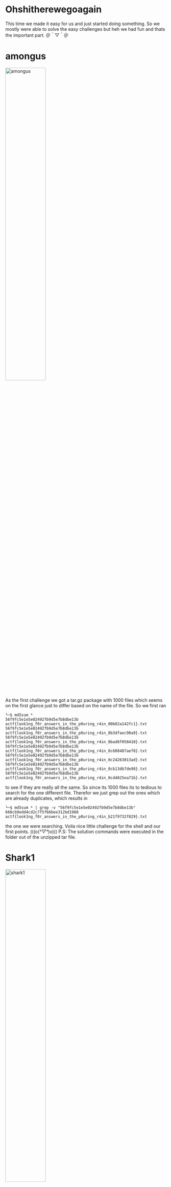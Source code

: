 # <a name="Ohshitherewegoagain"></a>Ohshitherewegoagain

This time we made it easy for us and just started doing something. So we mostly were able to solve the easy challenges but heh we had fun and thats the important part. ＠＾▽＾＠

# <a name="amongus"></a>amongus

 <img src="https://raw.githubusercontent.com/bsempir0x65/CTF_Writeups/main/AngstromCTF_2022/img/amongus.png" alt="amongus" width="50%" height="50%">

As the first challenge we got a tar.gz package with 1000 files which seems on the first glance just to differ based on the name of the file. So we first ran
```console
└─$ md5sum *                                             
56f9fc5e1e5e02492fb9d5e7b8dbe13b  actf{look1ng_f0r_answers_in_the_p0uring_r4in_00b82a142fc1}.txt
56f9fc5e1e5e02492fb9d5e7b8dbe13b  actf{look1ng_f0r_answers_in_the_p0uring_r4in_0b3dfaec90a9}.txt
56f9fc5e1e5e02492fb9d5e7b8dbe13b  actf{look1ng_f0r_answers_in_the_p0uring_r4in_0bad8f058410}.txt
56f9fc5e1e5e02492fb9d5e7b8dbe13b  actf{look1ng_f0r_answers_in_the_p0uring_r4in_0c608487aef8}.txt
56f9fc5e1e5e02492fb9d5e7b8dbe13b  actf{look1ng_f0r_answers_in_the_p0uring_r4in_0c24263013ad}.txt
56f9fc5e1e5e02492fb9d5e7b8dbe13b  actf{look1ng_f0r_answers_in_the_p0uring_r4in_0cb13db7de98}.txt
56f9fc5e1e5e02492fb9d5e7b8dbe13b  actf{look1ng_f0r_answers_in_the_p0uring_r4in_0cd4025ea71b}.txt
```
to see if they are really all the same. So since its 1000 files its to tedious to search for the one different file. Therefor we just grep out the ones which are already duplicates, which results in
```console
└─$ md5sum * | grep -v "56f9fc5e1e5e02492fb9d5e7b8dbe13b"
668cb9edd4cd2c7f5f66bee312bd1988  actf{look1ng_f0r_answers_in_the_p0uring_r4in_b21f9732f829}.txt
```
the one we were searching. Voila nice little challenge for the shell and our first points. (((o(*°▽°*)o)))
P.S: The solution commands were executed in the folder out of the unzipped tar file.

# <a name="Shark1"></a>Shark1

 <img src="https://raw.githubusercontent.com/bsempir0x65/CTF_Writeups/main/AngstromCTF_2022/img/shark1.png" alt="shark1" width="50%" height="50%">

Based on the name and the fact that we get a pcap file its time to bring out wireshark or whatever package inspection tool you like. (o^ ^o)
Once uponed up with wireshark we can see that we have a quite short recording with 27 packages. So you could just search for actf as first part of each Flag which gives you:

 <img src="https://raw.githubusercontent.com/bsempir0x65/CTF_Writeups/main/AngstromCTF_2022/img/shark1_wire.png" alt="shark1_wire" width="50%" height="50%">

But this is too easy. We like to understand the conversation happening so we followed the TCP Stream:

 <img src="https://raw.githubusercontent.com/bsempir0x65/CTF_Writeups/main/AngstromCTF_2022/img/shark1_wire2.png" alt="shark1_wire2" width="50%" height="50%">

which gives us a way easier method to copy paste the flag (ｏ・_・)ノ”(ノ_<、).

# <a name="Shark2"></a>Shark2

 <img src="https://raw.githubusercontent.com/bsempir0x65/CTF_Writeups/main/AngstromCTF_2022/img/shark2.png" alt="shark2" width="50%" height="50%">

Followed by Shark1 we thought why not do Shark2 ? So we did. Again we got a pcap file to work with. So we used the follow TCP Stream method to see if something interesting comes up. Once we went trough the different streams we saw in tcp.stream 1 an interesting message.

 <img src="https://raw.githubusercontent.com/bsempir0x65/CTF_Writeups/main/AngstromCTF_2022/img/shark2_wire.png" alt="shark2_wire" width="50%" height="50%">

So we were pretty sure that the flag is hidden within the next TCP Stream. 

 <img src="https://raw.githubusercontent.com/bsempir0x65/CTF_Writeups/main/AngstromCTF_2022/img/shark2_wire2.png" alt="shark2_wire2" width="50%" height="50%">

So based on words like photoshop which is a image editing program we concluded that its probably a picture what was sent here. But when we checked if we can export the content of a HTTP connection wireshark said "no no there is nothing" (＃＞＜).
So we then googled the file header info a knew then that [JFIF](https://en.wikipedia.org/wiki/JPEG_File_Interchange_Format) is actually something like a jpeg. So the easy way people probably used is just to export the TCP stream in raw format and pingo. But not us we are not so clever ヽ༼௵ل͜௵༽ﾉ.
What we did is used the tool foremost on the pcap file which found also this header in the pcap file and extracted for us the jpeg. Not sure why but the exported one is a bit glitchy so we have unique one.

 <img src="https://raw.githubusercontent.com/bsempir0x65/CTF_Writeups/main/AngstromCTF_2022/img/00000009.jpg" alt="shark2_wire3" width="50%" height="50%">

Another one solved, good run !

# <a name="The Flash"></a>The Flash

 <img src="https://raw.githubusercontent.com/bsempir0x65/CTF_Writeups/main/AngstromCTF_2022/img/theflash.png" alt="theflash" width="50%" height="50%">

Next we moved on and tried next a web challenge. For this challenge we got a website which shows us already the flag format with according to the text is not the right one. But we don't fall for such simple tricks and tried it on the angstrom website. Yeah it was wrong but you never know in times like this with all the misinformation's.
After a closer look we could see that a javascript file is responsible for quickly changing the context of the site and the hint in the exercise also suggest to watch a certain DOM object to get notified when it gets changed and you then can just print out the flag. Too easy.
So first lets have a look on this nice javascript:

```js
const _0x15c166 = _0x43fe;
(function (_0x20ab81, _0xdea176) {
  const _0x3bb316 = _0x43fe,
  _0x25fbaf = _0x20ab81();
  while (!![]) {
    try {
      const _0x58137d = - parseInt(_0x3bb316(212, 'H3tY')) / 1 + - parseInt(_0x3bb316(215, 'nwZz')) / 2 + parseInt(_0x3bb316(225, '%[Nl')) / 3 + parseInt(_0x3bb316(214, 'ub7C')) / 4 * ( - parseInt(_0x3bb316(231, '3RP4')) / 5) + parseInt(_0x3bb316(217, '9V4u')) / 6 + parseInt(_0x3bb316(223, 't*r!')) / 7 * (parseInt(_0x3bb316(207, 'SMMO')) / 8) + parseInt(_0x3bb316(226, '6%rI')) / 9 * (parseInt(_0x3bb316(230, '3RP4')) / 10);
      if (_0x58137d === _0xdea176) break;
       else _0x25fbaf['push'](_0x25fbaf['shift']());
    } catch (_0xa016d7) {
      _0x25fbaf['push'](_0x25fbaf['shift']());
    }
  }
}(_0x4733, 708077));
const x = document['getElementById'](_0x15c166(229, 'q!!U'));
setInterval(() =>{
  const _0x24a935 = _0x15c166;
  Math[_0x24a935(209, '&EwH')]() < 0.05 && (x[_0x24a935(220, '1WY2')] = [
    115,
    113,
    128,
    110,
    137,
    129,
    132,
    65,
    65,
    112,
    139,
    101,
    120,
    67,
    121,
    111,
    101,
    128,
    124,
    65,
    101,
    110,
    120,
    64,
    129,
    124,
    135
  ][_0x24a935(219, 'H3tY')](_0x4cabe2=>String[_0x24a935(216, 'Ceiy')](_0x4cabe2 - 13 ^ 7)) [_0x24a935(224, '1WY2')](''), setTimeout(() =>x[_0x24a935(227, '5HF&')] = _0x24a935(222, '($xo'), 10));
}, 100);
function _0x43fe(_0x297222, _0x4c5119) {
  const _0x47338c = _0x4733();
  return _0x43fe = function (_0x43fe0d, _0x2873da) {
    _0x43fe0d = _0x43fe0d - 207;
    let _0x3df1f6 = _0x47338c[_0x43fe0d];
    if (_0x43fe['jYleOi'] === undefined) {
      var _0x484b33 = function (_0x406fee) {
        const _0x292a9c = 'abcdefghijklmnopqrstuvwxyzABCDEFGHIJKLMNOPQRSTUVWXYZ0123456789+/=';
        let _0x2734de = '',
        _0x46bc7d = '';
        for (let _0x89c327 = 0, _0x3d5185, _0x35bd82, _0x15d96e = 0; _0x35bd82 = _0x406fee['charAt'](_0x15d96e++); ~_0x35bd82 && (_0x3d5185 = _0x89c327 % 4 ? _0x3d5185 * 64 + _0x35bd82 : _0x35bd82, _0x89c327++ % 4) ? _0x2734de += String['fromCharCode'](255 & _0x3d5185 >> ( - 2 * _0x89c327 & 6)) : 0) {
          _0x35bd82 = _0x292a9c['indexOf'](_0x35bd82);
        }
        for (let _0x4f3ab1 = 0, _0x2b4484 = _0x2734de['length']; _0x4f3ab1 < _0x2b4484; _0x4f3ab1++) {
          _0x46bc7d += '%' + ('00' + _0x2734de['charCodeAt'](_0x4f3ab1) ['toString'](16)) ['slice']( - 2);
        }
        return decodeURIComponent(_0x46bc7d);
      };
      const _0x4cabe2 = function (_0x302eb2, _0x32783d) {
        let _0x1fbce8 = [
        ],
        _0x4d57b4 = 0,
        _0x3fd440,
        _0x49491b = '';
        _0x302eb2 = _0x484b33(_0x302eb2);
        let _0x582ee5;
        for (_0x582ee5 = 0; _0x582ee5 < 256; _0x582ee5++) {
          _0x1fbce8[_0x582ee5] = _0x582ee5;
        }
        for (_0x582ee5 = 0; _0x582ee5 < 256; _0x582ee5++) {
          _0x4d57b4 = (_0x4d57b4 + _0x1fbce8[_0x582ee5] + _0x32783d['charCodeAt'](_0x582ee5 % _0x32783d['length'])) % 256,
          _0x3fd440 = _0x1fbce8[_0x582ee5],
          _0x1fbce8[_0x582ee5] = _0x1fbce8[_0x4d57b4],
          _0x1fbce8[_0x4d57b4] = _0x3fd440;
        }
        _0x582ee5 = 0,
        _0x4d57b4 = 0;
        for (let _0xbf0a0b = 0; _0xbf0a0b < _0x302eb2['length']; _0xbf0a0b++) {
          _0x582ee5 = (_0x582ee5 + 1) % 256,
          _0x4d57b4 = (_0x4d57b4 + _0x1fbce8[_0x582ee5]) % 256,
          _0x3fd440 = _0x1fbce8[_0x582ee5],
          _0x1fbce8[_0x582ee5] = _0x1fbce8[_0x4d57b4],
          _0x1fbce8[_0x4d57b4] = _0x3fd440,
          _0x49491b += String['fromCharCode'](_0x302eb2['charCodeAt'](_0xbf0a0b) ^ _0x1fbce8[(_0x1fbce8[_0x582ee5] + _0x1fbce8[_0x4d57b4]) % 256]);
        }
        return _0x49491b;
      };
      _0x43fe['aheYsv'] = _0x4cabe2,
      _0x297222 = arguments,
      _0x43fe['jYleOi'] = !![];
    }
    const _0x2eb7bc = _0x47338c[0],
    _0xc73dee = _0x43fe0d + _0x2eb7bc,
    _0x2f959a = _0x297222[_0xc73dee];
    return !_0x2f959a ? (_0x43fe['nusGzU'] === undefined && (_0x43fe['nusGzU'] = !![]), _0x3df1f6 = _0x43fe['aheYsv'](_0x3df1f6, _0x2873da), _0x297222[_0xc73dee] = _0x3df1f6) : _0x3df1f6 = _0x2f959a,
    _0x3df1f6;
  },
  _0x43fe(_0x297222, _0x4c5119);
}
function _0x4733() {
  const _0x562851 = [
    'j2nrWRvPfbn7',
    'rKDEx8oeW6m',
    'gSk4WQlcVCkOteCxq8kaiCo8',
    'WPDTt8oVWPxcHNHdq8oWW5RcISob',
    'W5z6vfL8Emk2fKyqh0S',
    'ACobWQHmW63cTCksDrldUu7dSbm',
    'ASofW6OnWQddTSoYFq',
    'WPXcixtdT0PpW6fnbKLx',
    'cSoyW41jW7bYWRrkW6BcGmoUWQm',
    'Fe0yy2ZcQqFdHmoNe8oIAHe',
    'W4zFo1iOuZVcMqXmW7Hu',
    'WOOIfW',
    'W63cLSobW5pcUYGnWP/cGW',
    'FGhdPdFcVCk7aCkucmoIewi',
    'FXD/WR0/lCk3WOhdPuuLnZVdOYjEo8k6CderudKhnZHw',
    'lqdcImkwW5JcTCoi',
    'W67cL8ogW5G',
    'tSoTjd1mdSoXyfT7DKDq',
    'WOpcSCo0WOtdJmkngSoPBNdcUfq',
    'WPVcOHtdQ8oHWPaAxta',
    'tttcLCkuWPZcPGxcJmkcWRxdTqZdHq',
    'pSooW7hdGqu',
    'WRxcUmkFgJpdVCoMW7Oo',
    'WRBcVmkzxLtcISkDW6aujqdcUmke',
    'gCktWR3dV8kaW7/dPrHCoCkLqmo9'
  ];
  _0x4733 = function () {
    return _0x562851;
  };
  return _0x4733();
}
```
Yeah way to complex to deobfuscate it for an easy challenge. So based on the fact that i have bad Screen with some delays in the framerate why not just use that to make a video to see what the value would be ♡＾▽＾♡.

https://user-images.githubusercontent.com/87261585/167305971-ffec2fc2-eb18-4455-8d00-22c2f328d910.mp4

<video width="75%" height="75%" controls>
  <source src="https://user-images.githubusercontent.com/87261585/167305971-ffec2fc2-eb18-4455-8d00-22c2f328d910.mp4" type="video/mp4">
  https://user-images.githubusercontent.com/87261585/167305971-ffec2fc2-eb18-4455-8d00-22c2f328d910.mp4
</video>

Just to make it easy for everyone we caught it right at 5 seconds so for mplayer it would be:

 <img src="https://raw.githubusercontent.com/bsempir0x65/CTF_Writeups/main/AngstromCTF_2022/img/theflash2.png" alt="theflash2" width="50%" height="50%">

And for everyone who does not want to type it out: act{sp33dy_l1ke_th3_fl4sh} . That's not the intended way but way funnier.

# <a name="Baby3"></a>Baby3

 <img src="https://raw.githubusercontent.com/bsempir0x65/CTF_Writeups/main/AngstromCTF_2022/img/baby3.png" alt="baby3" width="50%" height="50%">

So we were given a file that according to the creators does nothing. Instead of real reverse engineering we just started with the strings command to see if the flag is in plain text already present.
```console
└─$ strings chall
/lib64/ld-linux-x86-64.so.2
?;W(
__cxa_finalize
__libc_start_main
__stack_chk_fail
libc.so.6
GLIBC_2.2.5
GLIBC_2.4
GLIBC_2.34
_ITM_deregisterTMCloneTable
__gmon_start__
_ITM_registerTMCloneTable
PTE1
u3UH
actf{emhH <-- whats this hmmm
paidmezeH
rodollarH
stomaketH
hischallH
enge_amoH
gus}
;*3$"
GCC: (GNU) 11.2.0
abi-note.c
__abi_tag
init.c
crtstuff.c
deregister_tm_clones
__do_global_dtors_aux
completed.0
__do_global_dtors_aux_fini_array_entry
frame_dummy
__frame_dummy_init_array_entry
chall.c
__FRAME_END__
_DYNAMIC
__GNU_EH_FRAME_HDR
_GLOBAL_OFFSET_TABLE_
__libc_start_main@GLIBC_2.34
_ITM_deregisterTMCloneTable
_edata
_fini
__stack_chk_fail@GLIBC_2.4
__data_start
__gmon_start__
__dso_handle
_IO_stdin_used
_end
__bss_start
main
__TMC_END__
_ITM_registerTMCloneTable
__cxa_finalize@GLIBC_2.2.5
_init
.symtab
.strtab
.shstrtab
.interp
.note.gnu.property
.note.gnu.build-id
.note.ABI-tag
.gnu.hash
.dynsym
.dynstr
.gnu.version
.gnu.version_r
.rela.dyn
.rela.plt
.init
.text
.fini
.rodata
.eh_frame_hdr
.eh_frame
.init_array
.fini_array
.dynamic
.got
.got.plt
.data
.bss
.comment
```
As you can see we were already lucky. We just needed to put these together and voila we had the flag actf{emhpaidmezerodollarstomakethischallenge_amogus}.
So this way was a bit to easy so we wanted to understand what happens and actually nothing happens. The program just loads the flag into the memory and then exits. As you can see here:

 <img src="https://raw.githubusercontent.com/bsempir0x65/CTF_Writeups/main/AngstromCTF_2022/img/baby31.png" alt="baby31" width="50%" height="50%">

# <a name="Number Game"></a>Number Game

 <img src="https://raw.githubusercontent.com/bsempir0x65/CTF_Writeups/main/AngstromCTF_2022/img/numbergame.png" alt="numbergame" width="50%" height="50%">

Again another little tool for us to challenge and once we have it we can check the solution on the server. So [binary ninja](https://cloud.binary.ninja/) as suggested does a great job but [ghidra](https://ghidra-sre.org/) were already booted:

 <img src="https://raw.githubusercontent.com/bsempir0x65/CTF_Writeups/main/AngstromCTF_2022/img/numbergame1.png" alt="numbergame1" width="50%" height="50%">

The static analysis does a great job and we can see what we need to do in order to get the flag for convenience here is the decompiled code with some comments:

```C

undefined8 main(void)

{
  int iVar1;
  undefined8 uVar2;
  size_t sVar3;
  char local_58 [72];
  int local_10; <- was unassigned as integer but based on the read_int() function call it was quite clear it had to be an int
  int local_c; <- was unassigned as integer but based on the read_int() function call it was quite clear it had to be an int
  
  puts("Welcome to clam\'s number game!");
  printf("Step right up and guess your first number: ");
  fflush(stdout);
  local_c = read_int();
  if (local_c == 314159265) { <- we know that local_c is an int to this is an int check and we can convert the hex value in an int
    printf("That\'s great, but can you follow it up? ");
    fflush(stdout);
    local_10 = read_int();
    if (local_10 + local_c == 513371337) { <- we know that local_10 + local_c is an int to this is an int check and we can convert the hex value in an int
      puts("That was the easy part. Now, what\'s the 42nd number of the Maltese alphabet?");
      getchar();
      fgets(local_58,0x40,stdin); <- takes our input
      sVar3 = strcspn(local_58,"\n"); <- cuts out the \n when we click enter 
      local_58[sVar3] = '\0';
      iVar1 = strcmp(local_58,"the airspeed velocity of an unladen swallow"); <- is the string it compares to as the last solution
      if (iVar1 == 0) {
        puts("How... how did you get that? That reference doesn\'t even make sense...");
        puts("Whatever, you can have your flag I guess.");
        print_flag();
        uVar2 = 0;
      }
      else {
        puts("Ha! I knew I would get you there!");
        uVar2 = 1;
      }
    }
    else {
      puts("Sorry but you didn\'t win :(");
      uVar2 = 1;
    }
  }
  else {
    puts("Sorry but you didn\'t win :(");
    uVar2 = 1;
  }
  return uVar2;
}
```
Based on the comments above we concluded the following entry's in order for the flag:

1. 314159265 first number
2. 314159265 + x = 513371337 -> x = 199212072 second number
3. "the airspeed velocity of an unladen swallow" third number without quotes

Which brings us
```console
└─$ nc challs.actf.co 31334
Welcome to clam's number game!
Step right up and guess your first number: 314159265
That's great, but can you follow it up? 199212072
That was the easy part. Now, what's the 42nd number of the Maltese alphabet?
the airspeed velocity of an unladen swallow
How... how did you get that? That reference doesn't even make sense...
Whatever, you can have your flag I guess.
actf{it_turns_out_you_dont_need_source_huh}
```
You could also create an easy script for that but meh was okay when you copy fast enough the answers o(^▽^)o

# <a name="Conclusion"></a>Conclusion

We had some solves and we also had some fun. Maybe this helps someone who stucked at the start to get ideas for us it was a nice CTF. Thank you angstrom team for the nice 2 to 3 hours.

